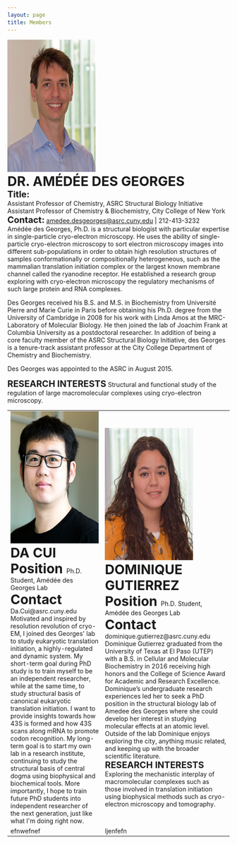 ```yaml
---
layout: page
title: Members
---
```

<img src="img/des-Georges-376px.jpg" width="200" height="300"><br>
     <b style="font-size:30px">DR. AMÉDÉE DES GEORGES</b> 
     <br> <b style="font-size:20px">Title:</b><br>
Assistant Professor of Chemistry, ASRC Structural Biology Initiative<br>
Assistant Professor of Chemistry & Biochemistry, City College of New York<br>
     <b style="font-size:20px">Contact:</b> amedee.desgeorges@asrc.cuny.edu | 212-413-3232<br>
     Amédée des Georges, Ph.D. is a structural biologist with particular expertise in single-particle cryo-electron microscopy. He uses the ability of single-particle cryo-electron microscopy to sort electron microscopy images into different sub-populations in order to obtain high resolution structures of samples conformationally or compositionally heterogeneous, such as the mammalian translation initiation complex or the largest known membrane channel called the ryanodine receptor. He established a research group exploring with cryo-electron microscopy the regulatory mechanisms of such large protein and RNA complexes.

Des Georges received his B.S. and M.S. in Biochemistry from Université Pierre and Marie Curie in Paris before obtaining his Ph.D. degree from the University of Cambridge in 2008 for his work with Linda Amos at the MRC-Laboratory of Molecular Biology. He then joined the lab of Joachim Frank at Columbia University as a postdoctoral researcher. In addition of being a core faculty member of the ASRC Structural Biology Initiative, des Georges is a tenure-track assistant professor at the City College Department of Chemistry and Biochemistry.

Des Georges was appointed to the ASRC in August 2015.<br>

<b style="font-size:20px">RESEARCH INTERESTS</b>
Structural and functional study of the regulation of large macromolecular complexes using cryo-electron microscopy.


<table border="0" align="center">
 <tr>
    <td>
     <img src="img/Da-Cui.jpg" width="200" height="300"><br>
     <b style="font-size:30px">DA CUI</b><br>  
     <b style="font-size:30px">Position </b>  Ph.D. Student, Amédée des Georges Lab<br>
     <b style="font-size:30px">Contact </b>Da.Cui@asrc.cuny.edu<br>
     Motivated and inspired by resolution revolution of cryo-EM, I joined des Georges' lab to study eukaryotic translation initiation, a highly-regulated and dynamic system. My short-term goal during PhD study is to train myself to be an independent researcher, while at the same time, to study structural basis of canonical eukaryotic translation initiation. I want to provide insights towards how 43S is formed and how 43S scans along mRNA to promote codon recognition. My long-term goal is to start my own lab in a research institute, continuing to study the structural basis of central dogma using biophysical and biochemical tools. More importantly, I hope to train future PhD students into independent researcher of the next generation, just like what I'm doing right now.
 </td>
      
  <td>
     <img src="img/Gutierrez-376px.jpg" width="200" height="300"><br>
     <b style="font-size:30px">DOMINIQUE GUTIERREZ</b><br>
     <b style="font-size:30px">Position </b>  Ph.D. Student, Amédée des Georges Lab<br>
     <b style="font-size:30px">Contact </b>dominique.gutierrez@asrc.cuny.edu<br>
     Dominique Gutierrez graduated from the University of Texas at El Paso (UTEP) with a B.S. in Cellular and Molecular Biochemistry in 2016 receiving high honors and the College of Science Award for Academic and Research Excellence. Dominique’s undergraduate research experiences led her to seek a PhD position in the structural biology lab of Amedee des Georges where she could develop her interest in studying molecular effects at an atomic level.  Outside of the lab Dominique enjoys exploring the city, anything music related, and keeping up with the broader scientific literature.<br>
     <b style="font-size:20px">RESEARCH INTERESTS</b> 
     Exploring the mechanistic interplay of macromolecular complexes such as those involved in translation initiation using biophysical methods such as cryo-electron microscopy and tomography.
 </td>
 </tr>
 <tr>
     <td>
          efnwefnef
     </td>
     <td>
          ljenfefn
     </td>
 </tr>
</table>
